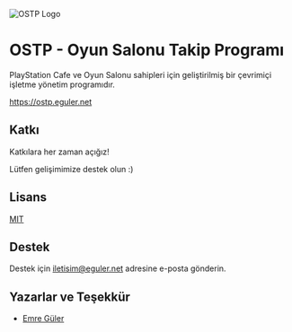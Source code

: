 
![OSTP Logo](https://ostp.eguler.net/images/logo.png)

    
# OSTP - Oyun Salonu Takip Programı

PlayStation Cafe ve Oyun Salonu sahipleri için geliştirilmiş bir çevrimiçi işletme yönetim programıdır.

https://ostp.eguler.net


## Katkı

Katkılara her zaman açığız!

Lütfen gelişimimize destek olun :)

  
## Lisans

[MIT](https://choosealicense.com/licenses/mit/)

  
## Destek

Destek için iletisim@eguler.net adresine e-posta gönderin.

  
## Yazarlar ve Teşekkür

- [Emre Güler](https://www.github.com/emregulerr) 

  